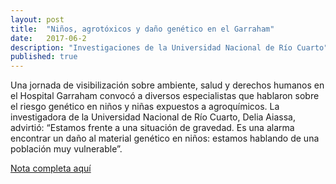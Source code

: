 ```yaml
---
layout: post
title:  "Niños, agrotóxicos y daño genético en el Garraham"
date:   2017-06-2
description: "Investigaciones de la Universidad Nacional de Río Cuarto"
published: true
---
```


Una jornada de visibilización sobre ambiente, salud y derechos humanos en el Hospital Garraham convocó a diversos especialistas que hablaron sobre el riesgo genético en niños y niñas expuestos a agroquímicos. La investigadora de la Universidad Nacional de Río Cuarto, Delia Aiassa, advirtió: “Estamos frente a una situación de gravedad. Es una alarma encontrar un daño al material genético en niños: estamos hablando de una población muy vulnerable”.

[Nota completa aquí](http://www.lavaca.org/notas/ninos-agrotoxicos-y-dano-genetico-en-el-garraham/)
